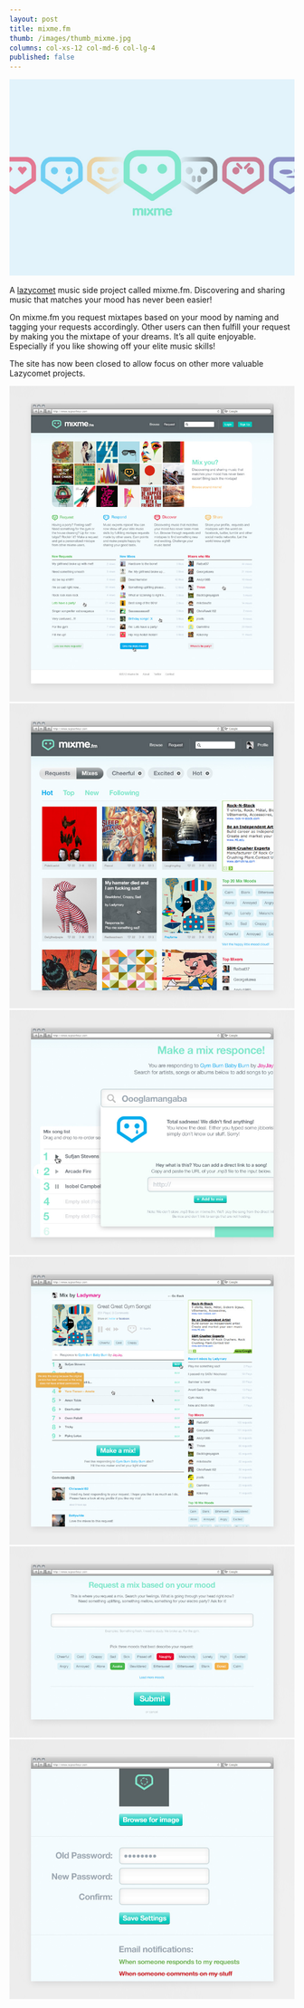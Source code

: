 ```yaml
---
layout: post
title: mixme.fm
thumb: /images/thumb_mixme.jpg
columns: col-xs-12 col-md-6 col-lg-4
published: false
---
```


<div><img src="/images/mixme1.jpg" alt="mixme"></div>

A [lazycomet](http://www.lazycomet.com) music side project called mixme.fm. Discovering and sharing music that matches your mood has never been easier!

On mixme.fm you request mixtapes based on your mood by naming and tagging your requests accordingly. Other users can then fulfill your request by making you the mixtape of your dreams. It’s all quite enjoyable. Especially if you like showing off your elite music skills!

The site has now been closed to allow focus on other more valuable Lazycomet projects.

<div><img src="/images/mixme2.jpg" class="m" alt="mixme"></div>

<div><img src="/images/mixme3.jpg" class="m" alt="mixme"></div>

<div><img src="/images/mixme4.jpg" class="m" alt="mixme"></div>

<div><img src="/images/mixme5.jpg" class="m" alt="mixme"></div>

<div><img src="/images/mixme6.jpg" class="m" alt="mixme"></div>

<div><img src="/images/mixme7.jpg" class="m" alt="mixme"></div>
